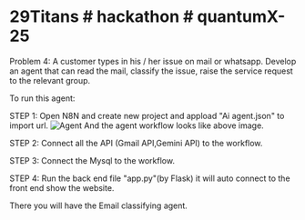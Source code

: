 # 29Titans # hackathon # quantumX-25

Problem 4: A customer types in his / her issue on mail or whatsapp.
           Develop an agent that can read the mail, classify the issue, raise
           the service request to the relevant group. 

To run this agent:

STEP 1:
Open N8N and create new project and appload "Ai agent.json" to import url. 
![Agent](https://github.com/user-attachments/assets/ac9052ce-c0ff-4560-a911-1cc9b9e2498e)
And the agent workflow looks like above image.

STEP 2:
Connect all the API (Gmail API,Gemini API) to the workflow.

STEP 3:
Connect the Mysql to the workflow.

STEP 4:
Run the back end file "app.py"(by Flask) it will auto connect to the front end show the website.

There you will have the Email classifying agent.
